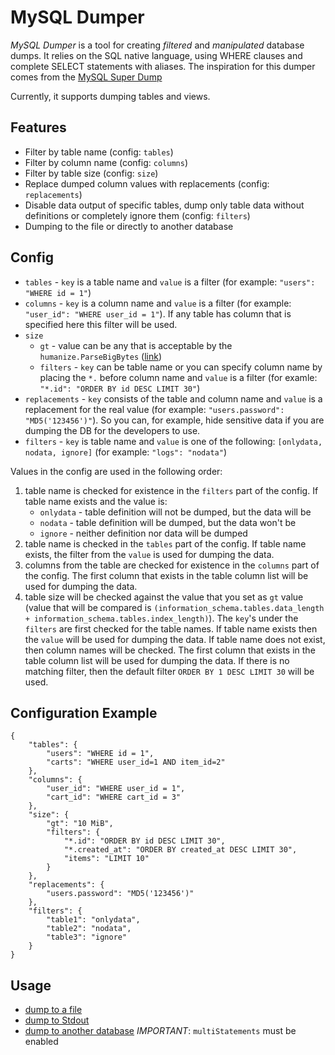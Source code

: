 # MySQL Dumper

*MySQL Dumper* is a tool for creating *filtered* and *manipulated* database dumps. It relies on the SQL native language, using WHERE clauses and complete SELECT statements with aliases.
The inspiration for this dumper comes from the [MySQL Super Dump](https://github.com/hgfischer/mysqlsuperdump)

Currently, it supports dumping tables and views.


## Features

* Filter by table name (config: `tables`)
* Filter by column name (config: `columns`)
* Filter by table size (config: `size`)
* Replace dumped column values with replacements (config: `replacements`)
* Disable data output of specific tables, dump only table data without definitions or completely ignore them (config: `filters`)
* Dumping to the file or directly to another database

## Config
 - `tables` - `key` is a table name and `value` is a filter (for example: `"users": "WHERE id = 1"`)
 - `columns` - `key` is a column name and `value` is a filter (for example: `"user_id": "WHERE user_id = 1"`). If any table has column that is specified here this filter will be used.
 - `size`
   - `gt` - value can be any that is acceptable by the `humanize.ParseBigBytes` ([link](https://github.com/dustin/go-humanize/blob/master/bigbytes.go))
   - `filters` - `key` can be table name or you can specify column name by placing the `*.` before column name and `value` is a filter (for examle: `"*.id": "ORDER BY id DESC LIMIT 30"`)
 - `replacements` - `key` consists of the table and column name and `value` is a replacement for the real value (for example: `"users.password": "MD5('123456')"`). So you can, for example, hide sensitive data if you are dumping the DB for the developers to use.
 - `filters` - `key` is table name and `value` is one of the following: `[onlydata, nodata, ignore]` (for example: `"logs": "nodata"`)

Values in the config are used in the following order:
1. table name is checked for existence in the `filters` part of the config. If table name exists and the value is:
    - `onlydata` - table definition will not be dumped, but the data will be
    - `nodata` - table definition will be dumped, but the data won't be
    - `ignore` - neither definition nor data will be dumped
2. table name is checked in the `tables` part of the config. If table name exists, the filter from the `value` is used for dumping the data.
3. columns from the table are checked for existence in the `columns` part of the config. The first column that exists in the table column list will be used for dumping the data.
4. table size will be checked against the value that you set as `gt` value (value that will be compared is `(information_schema.tables.data_length + information_schema.tables.index_length)`). The `key`'s under the `filters` are first checked for the table names. If table name exists then the `value` will be used for dumping the data. If table name does not exist, then column names will be checked. The first column that exists in the table column list will be used for dumping the data. If there is no matching filter, then the default filter `ORDER BY 1 DESC LIMIT 30` will be used.

## Configuration Example

```
{
    "tables": {
        "users": "WHERE id = 1",
        "carts": "WHERE user_id=1 AND item_id=2"
    },
    "columns": {
        "user_id": "WHERE user_id = 1",
        "cart_id": "WHERE cart_id = 3"
    },
    "size": {
        "gt": "10 MiB",
        "filters": {
            "*.id": "ORDER BY id DESC LIMIT 30",
            "*.created_at": "ORDER BY created_at DESC LIMIT 30",
            "items": "LIMIT 10"
        }
    },
    "replacements": {
        "users.password": "MD5('123456')"
    },
    "filters": {
        "table1": "onlydata",
        "table2": "nodata",
        "table3": "ignore"
    }
}
```

## Usage
 - [dump to a file](examples/file-dumper/main.go)
 - [dump to Stdout](examples/stdout-dumper/main.go)
 - [dump to another database](examples/db-dumper/main.go) *IMPORTANT*: `multiStatements` must be enabled